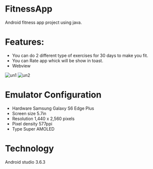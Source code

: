 # FitnessApp
Android fitness app project using java.

# Features:
- You can do 2 different type of exercises for 30 days to make you fit.
- You can Rate app whick will be show in toast.
- Webview

![un1](https://user-images.githubusercontent.com/65450291/84532608-f5e0a680-acff-11ea-8727-d52a2536fee5.png)
![un2](https://user-images.githubusercontent.com/65450291/84532614-f711d380-acff-11ea-9502-aab5c4e1040b.png)


# Emulator Configuration
- Hardware Samsung Galaxy S6 Edge Plus
- Screen size 5.7in
- Resolution 1,440 x 2,560 pixels
- Pixel density 577ppi
- Type Super AMOLED

# Technology
 Android studio 3.6.3
 
